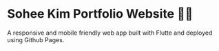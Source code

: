 # Sohee Kim Portfolio Website 👋🏼

A responsive and mobile friendly web app built with Flutte and deployed using Github Pages.
